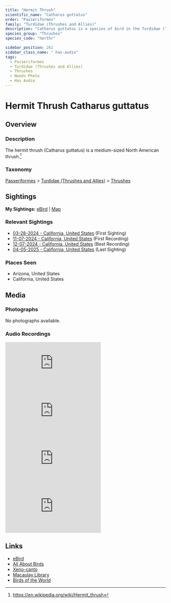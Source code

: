 ```yaml
---
title: "Hermit Thrush"
scientific_name: "Catharus guttatus"
order: "Passeriformes"
family: "Turdidae (Thrushes and Allies)"
description: "Catharus guttatus is a species of bird in the Turdidae (Thrushes and Allies) family. It has been observed 10 times. It has been recorded."
species_group: "Thrushes"
species_code: "herthr"

sidebar_position: 262
sidebar_class_name: " has-audio"
tags: 
  - Passeriformes
  - Turdidae (Thrushes and Allies)
  - Thrushes
  - Needs Photo
  - Has Audio
---
```


# Hermit Thrush <span className='sci_name'>Catharus guttatus</span>

## Overview

### Description
The hermit thrush (Catharus guttatus) is a medium-sized North American thrush.[^1]

[^1]: https://en.wikipedia.org/wiki/Hermit_thrush

### Taxonomy
[Passeriformes](/tags/passeriformes) > [Turdidae (Thrushes and Allies)](/tags/turdidae-thrushes-and-allies) > [Thrushes](/tags/thrushes)


## Sightings

**My Sightings:** [eBird](https://ebird.org/lifelist?r=world&time=life&spp=herthr) | [Map](/map?species_code=herthr)

### Relevant Sightings

* [03-28-2024 - California, United States](https://ebird.org/checklist/S166268948) (First Sighting)
* [11-07-2024 - California, United States](https://ebird.org/checklist/S203225147) (First Recording)
* [12-07-2024 - California, United States](https://ebird.org/checklist/S204701057) (Best Recording)
* [04-05-2025 - California, United States](https://ebird.org/checklist/S223274397) (Last Sighting)

### Places Seen

* Arizona, United States
* California, United States



## Media
### Photographs
No photographs available.

### Audio Recordings
<iframe className="audio_iframe" src="https://macaulaylibrary.org/asset/626583611/embed" frameBorder="0" allowFullScreen></iframe>
<iframe className="audio_iframe" src="https://macaulaylibrary.org/asset/627219226/embed" frameBorder="0" allowFullScreen></iframe>
<iframe className="audio_iframe" src="https://macaulaylibrary.org/asset/627274825/embed" frameBorder="0" allowFullScreen></iframe>
<iframe className="audio_iframe" src="https://macaulaylibrary.org/asset/627628691/embed" frameBorder="0" allowFullScreen></iframe>

## Links
* [eBird](https://ebird.org/species/herthr) 
* [All About Birds](https://www.allaboutbirds.org/guide/herthr) 
* [Xeno-canto](https://www.xeno-canto.org/species/catharus-guttatus) 
* [Macaulay Library](https://search.macaulaylibrary.org/catalog?taxonCode=herthr&sort=rating_rank_desc)
* [Birds of the World](https://birdsoftheworld.org/bow/species/herthr)
